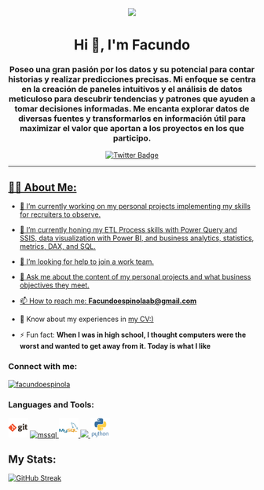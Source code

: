 <div id="header" align="center">
    <img src="https://media.giphy.com/media/xT9C25UNTwfZuk85WP/giphy-downsized.gif" width="200" />
    <h1 align="center">Hi 👋, I'm Facundo</h1>
    <h3 align="center"> Poseo una gran pasión por los datos y su potencial para contar historias y realizar predicciones precisas. Mi enfoque se centra en la creación de paneles intuitivos y el análisis de datos meticuloso para descubrir tendencias y patrones que ayuden a tomar decisiones informadas. Me encanta explorar datos de diversas fuentes y transformarlos en información útil para maximizar el valor que aportan a los proyectos en los que participo. </h3>
</div>

<div   id="badges" align="center">
     </a>
    <a href="https://twitter.com/jfaccu" target="_blank">
        <img src="https://img.shields.io/twitter/url?color=blue&label=%40JFaccu&logo=Twitter&style=for-the-badge&url=https%3A%2F%2Ftwitter.com%2Fjfaccu"
            alt="Twitter Badge" />
     
</div>

---

## 👨‍💻 About Me:



- 🔭 I’m currently working on my personal projects implementing my skills for recruiters to observe.

- 🌱 I’m currently honing my ETL Process skills with Power Query and SSIS, data visualization with Power BI, and business analytics, statistics, metrics, DAX, and SQL.

- 🤔 I’m looking for help to join a work team.

- 💬 Ask me about the content of my personal projects and what business objectives they meet.

- 📫 How to reach me: **Facundoespinolaab@gmail.com**

- 📄 Know about my experiences in [my CV:)](https://drive.google.com/file/d/1W6HlcRgWBNgHm_nwzpphOMIXevMVanjF/view?usp=share_link)

- ⚡ Fun fact: **When I was in high school, I thought computers were the worst and wanted to get away from it. Today is what I like**

<h3 align="left">Connect with me:</h3>
<p align="left">
<a href="https://www.linkedin.com/in/facundo-espinola/" target="blank"><img align="center" src="https://raw.githubusercontent.com/rahuldkjain/github-profile-readme-generator/master/src/images/icons/Social/linked-in-alt.svg" alt="facundoespinola" height="30" width="40" /></a>
  
 




<h3 align="left">Languages and Tools:</h3>
<div align="left">
<img src="https://github.com/devicons/devicon/blob/master/icons/git/git-original-wordmark.svg" title="Git" **alt="Git" width="40" height="40"/>
<a href="https://www.microsoft.com/en-us/sql-server" target="_blank" rel="noreferrer"> <img src="https://www.svgrepo.com/show/303229/microsoft-sql-server-logo.svg" alt="mssql" width="40" height="40"/> </a> 
<a href="https://www.mysql.com/" target="_blank" rel="noreferrer"> <img src="https://raw.githubusercontent.com/devicons/devicon/master/icons/mysql/mysql-original-wordmark.svg" alt="mysql" width="40" height="40"/> </a>
<a href="https://powerbi.microsoft.com/es-es/" target="_blank" rel="noreferrer"> <img src="https://img.icons8.com/color/48/000000/power-bi.png"/> 
  <a href="https://www.python.org/" target="_blank" rel="noreferrer"> <img src=https://github.com/devicons/devicon/blob/master/icons/python/python-original-wordmark.svg alt="Python" width="40" height="40"/> </a>
    
 ## My Stats:

[![GitHub Streak](https://streak-stats.demolab.com?user=Jfaccu&theme=monokai&hide_border=true&date_format=j%20M%5B%20Y%5D)](https://git.io/streak-stats)
    
